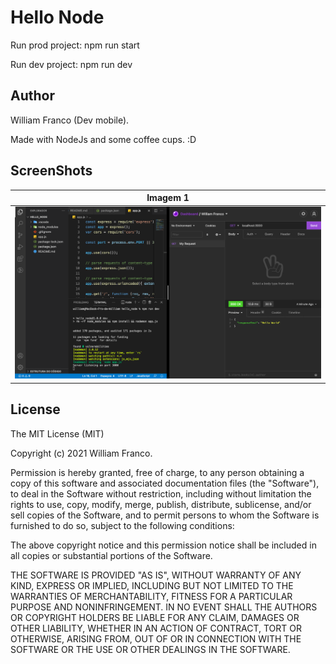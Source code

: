 # Hello Node

Run prod project: npm run start

Run dev project: npm run dev

## Author

William Franco (Dev mobile).

Made with NodeJs and some coffee cups. :D

## ScreenShots

| Imagem 1 |
|----------|
| ![example](screenshots/screen_1.png) |

## License

The MIT License (MIT)

Copyright (c) 2021 William Franco.

Permission is hereby granted, free of charge, to any person obtaining a copy of this software and associated documentation files (the "Software"), to deal in the Software without restriction, including without limitation the rights to use, copy, modify, merge, publish, distribute, sublicense, and/or sell copies of the Software, and to permit persons to whom the Software is furnished to do so, subject to the following conditions:

The above copyright notice and this permission notice shall be included in all copies or substantial portions of the Software.

THE SOFTWARE IS PROVIDED "AS IS", WITHOUT WARRANTY OF ANY KIND, EXPRESS OR IMPLIED, INCLUDING BUT NOT LIMITED TO THE WARRANTIES OF MERCHANTABILITY, FITNESS FOR A PARTICULAR PURPOSE AND NONINFRINGEMENT. IN NO EVENT SHALL THE AUTHORS OR COPYRIGHT HOLDERS BE LIABLE FOR ANY CLAIM, DAMAGES OR OTHER LIABILITY, WHETHER IN AN ACTION OF CONTRACT, TORT OR OTHERWISE, ARISING FROM, OUT OF OR IN CONNECTION WITH THE SOFTWARE OR THE USE OR OTHER DEALINGS IN THE SOFTWARE.
